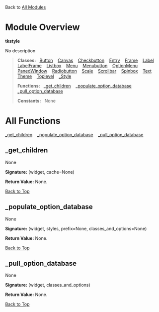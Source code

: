 Back to [All Modules](https://github.com/pyrustic/tkstyle/blob/master/docs/modules/README.md#readme)

# Module Overview

**tkstyle**
 
No description

> **Classes:** &nbsp; [Button](https://github.com/pyrustic/tkstyle/blob/master/docs/modules/content/tkstyle/content/classes/Button.md#class-button) &nbsp;&nbsp; [Canvas](https://github.com/pyrustic/tkstyle/blob/master/docs/modules/content/tkstyle/content/classes/Canvas.md#class-canvas) &nbsp;&nbsp; [Checkbutton](https://github.com/pyrustic/tkstyle/blob/master/docs/modules/content/tkstyle/content/classes/Checkbutton.md#class-checkbutton) &nbsp;&nbsp; [Entry](https://github.com/pyrustic/tkstyle/blob/master/docs/modules/content/tkstyle/content/classes/Entry.md#class-entry) &nbsp;&nbsp; [Frame](https://github.com/pyrustic/tkstyle/blob/master/docs/modules/content/tkstyle/content/classes/Frame.md#class-frame) &nbsp;&nbsp; [Label](https://github.com/pyrustic/tkstyle/blob/master/docs/modules/content/tkstyle/content/classes/Label.md#class-label) &nbsp;&nbsp; [LabelFrame](https://github.com/pyrustic/tkstyle/blob/master/docs/modules/content/tkstyle/content/classes/LabelFrame.md#class-labelframe) &nbsp;&nbsp; [Listbox](https://github.com/pyrustic/tkstyle/blob/master/docs/modules/content/tkstyle/content/classes/Listbox.md#class-listbox) &nbsp;&nbsp; [Menu](https://github.com/pyrustic/tkstyle/blob/master/docs/modules/content/tkstyle/content/classes/Menu.md#class-menu) &nbsp;&nbsp; [Menubutton](https://github.com/pyrustic/tkstyle/blob/master/docs/modules/content/tkstyle/content/classes/Menubutton.md#class-menubutton) &nbsp;&nbsp; [OptionMenu](https://github.com/pyrustic/tkstyle/blob/master/docs/modules/content/tkstyle/content/classes/OptionMenu.md#class-optionmenu) &nbsp;&nbsp; [PanedWindow](https://github.com/pyrustic/tkstyle/blob/master/docs/modules/content/tkstyle/content/classes/PanedWindow.md#class-panedwindow) &nbsp;&nbsp; [Radiobutton](https://github.com/pyrustic/tkstyle/blob/master/docs/modules/content/tkstyle/content/classes/Radiobutton.md#class-radiobutton) &nbsp;&nbsp; [Scale](https://github.com/pyrustic/tkstyle/blob/master/docs/modules/content/tkstyle/content/classes/Scale.md#class-scale) &nbsp;&nbsp; [Scrollbar](https://github.com/pyrustic/tkstyle/blob/master/docs/modules/content/tkstyle/content/classes/Scrollbar.md#class-scrollbar) &nbsp;&nbsp; [Spinbox](https://github.com/pyrustic/tkstyle/blob/master/docs/modules/content/tkstyle/content/classes/Spinbox.md#class-spinbox) &nbsp;&nbsp; [Text](https://github.com/pyrustic/tkstyle/blob/master/docs/modules/content/tkstyle/content/classes/Text.md#class-text) &nbsp;&nbsp; [Theme](https://github.com/pyrustic/tkstyle/blob/master/docs/modules/content/tkstyle/content/classes/Theme.md#class-theme) &nbsp;&nbsp; [Toplevel](https://github.com/pyrustic/tkstyle/blob/master/docs/modules/content/tkstyle/content/classes/Toplevel.md#class-toplevel) &nbsp;&nbsp; [\_Style](https://github.com/pyrustic/tkstyle/blob/master/docs/modules/content/tkstyle/content/classes/_Style.md#class-_style)
>
> **Functions:** &nbsp; [\_get\_children](#_get_children) &nbsp;&nbsp; [\_populate\_option\_database](#_populate_option_database) &nbsp;&nbsp; [\_pull\_option\_database](#_pull_option_database)
>
> **Constants:** &nbsp; None

# All Functions
[\_get\_children](#_get_children) &nbsp;&nbsp; [\_populate\_option\_database](#_populate_option_database) &nbsp;&nbsp; [\_pull\_option\_database](#_pull_option_database)

## \_get\_children
None



**Signature:** (widget, cache=None)





**Return Value:** None.

[Back to Top](#module-overview)


## \_populate\_option\_database
None



**Signature:** (widget, styles, prefix=None, classes\_and\_options=None)





**Return Value:** None.

[Back to Top](#module-overview)


## \_pull\_option\_database
None



**Signature:** (widget, classes\_and\_options)





**Return Value:** None.

[Back to Top](#module-overview)


